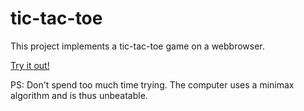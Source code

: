 # tic-tac-toe

This project implements a tic-tac-toe game on a webbrowser. 

[Try it out!](https://s3v4d4.github.io/tic-tac-toe/)

PS: Don't spend too much time trying. The computer uses a minimax algorithm and is thus unbeatable. 
